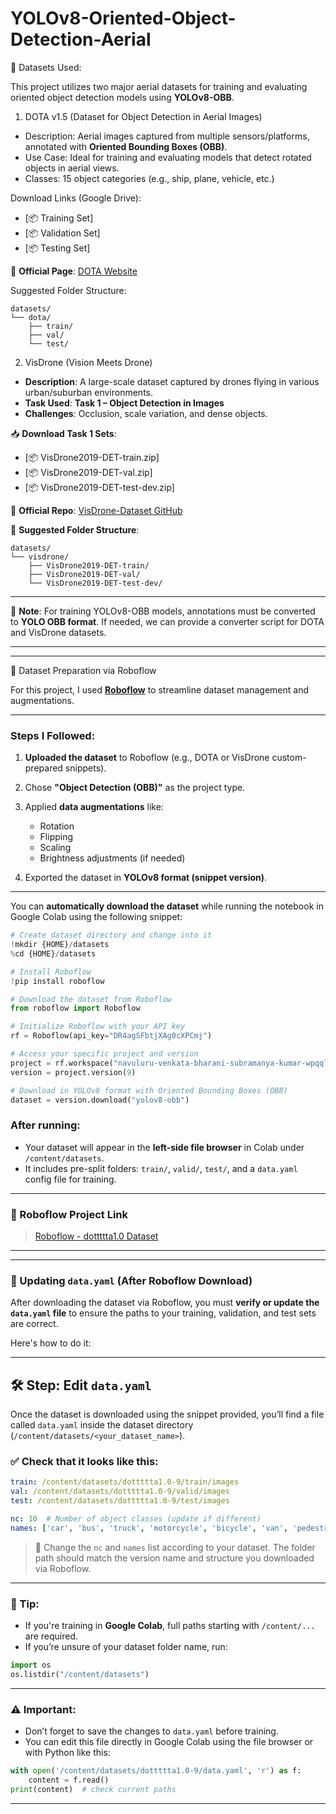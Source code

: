 # YOLOv8-Oriented-Object-Detection-Aerial


📂 Datasets Used:

This project utilizes two major aerial datasets for training and evaluating oriented object detection models using **YOLOv8-OBB**.

1. DOTA v1.5 (Dataset for Object Detection in Aerial Images)

* Description: Aerial images captured from multiple sensors/platforms, annotated with **Oriented Bounding Boxes (OBB)**.
* Use Case: Ideal for training and evaluating models that detect rotated objects in aerial views.
* Classes: 15 object categories (e.g., ship, plane, vehicle, etc.)


Download Links (Google Drive):

* [📦 Training Set]
* [📦 Validation Set]
* [📦 Testing Set]
  
🔗 **Official Page**: [DOTA Website](https://captain-whu.github.io/DOAI2019/dataset.html)


Suggested Folder Structure:
```
datasets/
└── dota/
    ├── train/
    ├── val/
    └── test/
```


2. VisDrone (Vision Meets Drone)

* **Description**: A large-scale dataset captured by drones flying in various urban/suburban environments.
* **Task Used**: **Task 1 – Object Detection in Images**
* **Challenges**: Occlusion, scale variation, and dense objects.

📥 **Download Task 1 Sets**:

* [📦 VisDrone2019-DET-train.zip]
* [📦 VisDrone2019-DET-val.zip]
* [📦 VisDrone2019-DET-test-dev.zip]

🔗 **Official Repo**: [VisDrone-Dataset GitHub](https://github.com/VisDrone/VisDrone-Dataset)

📁 **Suggested Folder Structure**:

```
datasets/
└── visdrone/
    ├── VisDrone2019-DET-train/
    ├── VisDrone2019-DET-val/
    └── VisDrone2019-DET-test-dev/
```
---
📌 **Note**: For training YOLOv8-OBB models, annotations must be converted to **YOLO OBB format**.
If needed, we can provide a converter script for DOTA and VisDrone datasets.

---

---

🔄 Dataset Preparation via Roboflow

For this project, I used **[Roboflow](https://roboflow.com/)** to streamline dataset management and augmentations.

---

### Steps I Followed:

1. **Uploaded the dataset** to Roboflow (e.g., DOTA or VisDrone custom-prepared snippets).
2. Chose **"Object Detection (OBB)"** as the project type.
3. Applied **data augmentations** like:

   * Rotation
   * Flipping
   * Scaling
   * Brightness adjustments (if needed)
4. Exported the dataset in **YOLOv8 format (snippet version)**.

---


You can **automatically download the dataset** while running the notebook in Google Colab using the following snippet:

```python
# Create dataset directory and change into it
!mkdir {HOME}/datasets
%cd {HOME}/datasets

# Install Roboflow
!pip install roboflow

# Download the dataset from Roboflow
from roboflow import Roboflow

# Initialize Roboflow with your API key
rf = Roboflow(api_key="DR4agSFbtjXAg0cXPCmj")

# Access your specific project and version
project = rf.workspace("navuluru-venkata-bharani-subramanya-kumar-wpqql").project("dottttta1.0")
version = project.version(9)

# Download in YOLOv8 format with Oriented Bounding Boxes (OBB)
dataset = version.download("yolov8-obb")
```

### After running:

* Your dataset will appear in the **left-side file browser** in Colab under `/content/datasets`.
* It includes pre-split folders: `train/`, `valid/`, `test/`, and a `data.yaml` config file for training.

---

### 🔗 Roboflow Project Link
> [Roboflow - dottttta1.0 Dataset](https://universe.roboflow.com/navuluru-venkata-bharani-subramanya-kumar-wpqql/dottttta1.0)

---


---

### 📁 Updating `data.yaml` (After Roboflow Download)

After downloading the dataset via Roboflow, you must **verify or update the `data.yaml` file** to ensure the paths to your training, validation, and test sets are correct.

Here's how to do it:

---

## 🛠️ Step: Edit `data.yaml`

Once the dataset is downloaded using the snippet provided, you’ll find a file called `data.yaml` inside the dataset directory (`/content/datasets/<your_dataset_name>`).

### ✅ Check that it looks like this:

```yaml
train: /content/datasets/dottttta1.0-9/train/images
val: /content/datasets/dottttta1.0-9/valid/images
test: /content/datasets/dottttta1.0-9/test/images

nc: 10  # Number of object classes (update if different)
names: ['car', 'bus', 'truck', 'motorcycle', 'bicycle', 'van', 'pedestrian', 'construction_vehicle', 'traffic_sign', 'others']
```

> 🔁 Change the `nc` and `names` list according to your dataset.
> The folder path should match the version name and structure you downloaded via Roboflow.

---

### 📍 Tip:

* If you're training in **Google Colab**, full paths starting with `/content/...` are required.
* If you’re unsure of your dataset folder name, run:

```python
import os
os.listdir("/content/datasets")
```

---

### ⚠️ Important:

* Don’t forget to save the changes to `data.yaml` before training.
* You can edit this file directly in Google Colab using the file browser or with Python like this:

```python
with open('/content/datasets/dottttta1.0-9/data.yaml', 'r') as f:
    content = f.read()
print(content)  # check current paths
```
---













